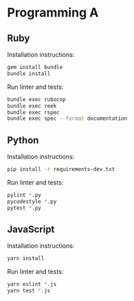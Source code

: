 # Programming A


## Ruby
Installation instructions:
```bash
gem install bundle
bundle install
```
Run linter and tests:
```bash
bundle exec rubocop
bundle exec reek
bundle exec rspec
bundle exec spec --format documentation
```

## Python
Installation instructions:
```bash
pip install -r requirements-dev.txt
```
Run linter and tests:

```bash
pylint *.py
pycodestyle *.py
pytest *.py
```

## JavaScript

Installation instructions:
```bash
yarn install
```
Run linter and tests:
```bash
yarn eslint *.js
yarn test *.js
```
